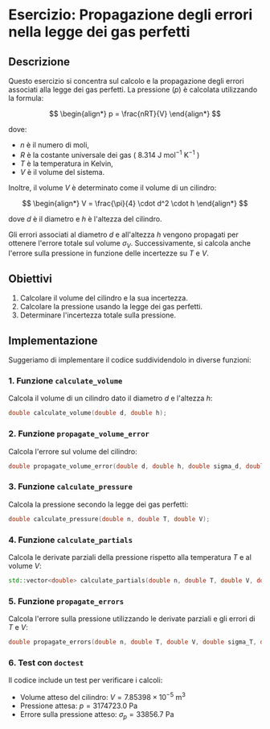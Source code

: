 # Esercizio: Propagazione degli errori nella legge dei gas perfetti

## Descrizione

Questo esercizio si concentra sul calcolo e la propagazione degli errori associati alla legge dei gas perfetti. La pressione ($p$) è calcolata utilizzando la formula:

$$
\begin{align*}
p = \frac{nRT}{V}
\end{align*}
$$

dove:

- $n$ è il numero di moli,
- $R$ è la costante universale dei gas ( $8.314\ \mathrm{J \ mol^{-1} \ K^{-1}}$ )
- $T$ è la temperatura in Kelvin,
- $V$ è il volume del sistema.

Inoltre, il volume $V$ è determinato come il volume di un cilindro:

$$
\begin{align*}
V = \frac{\pi}{4} \cdot d^2 \cdot h
\end{align*}
$$

dove $d$ è il diametro e $h$ è l'altezza del cilindro.

Gli errori associati al diametro $d$ e all'altezza $h$ vengono propagati per ottenere l'errore totale sul volume $\sigma_V$. Successivamente, si calcola anche l'errore sulla pressione in funzione delle incertezze su $T$ e $V$.

## Obiettivi

1. Calcolare il volume del cilindro e la sua incertezza.
2. Calcolare la pressione usando la legge dei gas perfetti.
3. Determinare l'incertezza totale sulla pressione.

## Implementazione

Suggeriamo di implementare il codice suddividendolo in diverse funzioni:

### 1. Funzione `calculate_volume`

Calcola il volume di un cilindro dato il diametro $d$ e l'altezza $h$:

```cpp
double calculate_volume(double d, double h);
```

### 2. Funzione `propagate_volume_error`

Calcola l'errore sul volume del cilindro:

```cpp
double propagate_volume_error(double d, double h, double sigma_d, double sigma_h);
```

### 3. Funzione `calculate_pressure`

Calcola la pressione secondo la legge dei gas perfetti:

```cpp
double calculate_pressure(double n, double T, double V);
```

### 4. Funzione `calculate_partials`

Calcola le derivate parziali della pressione rispetto alla temperatura $T$ e al volume $V$:

```cpp
std::vector<double> calculate_partials(double n, double T, double V, double delta = 1e-6);
```

### 5. Funzione `propagate_errors`

Calcola l'errore sulla pressione utilizzando le derivate parziali e gli errori di $T$ e $V$:

```cpp
double propagate_errors(double n, double T, double V, double sigma_T, double sigma_V);
```

### 6. Test con `doctest`

Il codice include un test per verificare i calcoli:

- Volume atteso del cilindro: $V = 7.85398 \times 10^{-5} \ \text{m}^3$
- Pressione attesa: $p = 3174723.0 \ \text{Pa}$
- Errore sulla pressione atteso: $\sigma_p = 33856.7 \ \text{Pa}$
